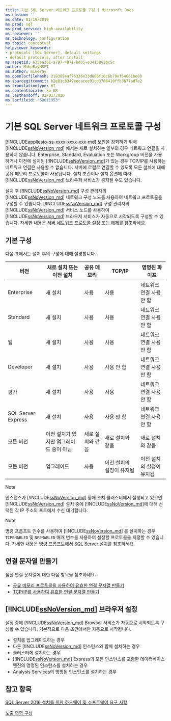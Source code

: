 ```yaml
---
title: 기본 SQL Server 네트워크 프로토콜 구성 | Microsoft Docs
ms.custom: ''
ms.date: 01/19/2019
ms.prod: sql
ms.prod_service: high-availability
ms.reviewer: ''
ms.technology: configuration
ms.topic: conceptual
helpviewer_keywords:
- protocols [SQL Server], default settings
- default protocols, after install
ms.assetid: 635ea361-a797-4971-bd05-e3415862bc5c
author: MikeRayMSFT
ms.author: mikeray
ms.openlocfilehash: 218389eaf76336e33d866f16c6b79ef54661be0b
ms.sourcegitcommit: b2e81cb349eecacee91cd3766410ffb3677ad7e2
ms.translationtype: HT
ms.contentlocale: ko-KR
ms.lasthandoff: 02/01/2020
ms.locfileid: "68011953"
---
```

# <a name="default-sql-server-network-protocol-configuration"></a>기본 SQL Server 네트워크 프로토콜 구성
[!INCLUDE[appliesto-ss-xxxx-xxxx-xxx-md](../../includes/appliesto-ss-xxxx-xxxx-xxx-md.md)]
보안을 강화하기 위해 [!INCLUDE[ssNoVersion_md](../../includes/ssnoversion-md.md)] 에서는 새로 설치하는 일부의 경우 네트워크 연결을 사용하지 않습니다. Enterprise, Standard, Evaluation 또는 Workgroup 버전을 사용하거나 이전에 설치된 [!INCLUDE[ssNoVersion_md](../../includes/ssnoversion-md.md)]가 있는 경우 TCP/IP를 사용하는 네트워크 연결은 사용할 수 없습니다. 서버에 로컬로 연결할 수 있도록 모든 설치에 대해 공유 메모리 프로토콜이 사용됩니다. 설치 조건이나 설치 옵션에 따라 [!INCLUDE[ssNoVersion_md](../../includes/ssnoversion-md.md)] 브라우저 서비스가 중지될 수도 있습니다.

설치 후 [!INCLUDE[ssNoVersion_md](../../includes/ssnoversion-md.md)] 구성 관리자의 [!INCLUDE[ssNoVersion_md](../../includes/ssnoversion-md.md)] 네트워크 구성 노드를 사용하여 네트워크 프로토콜을 구성할 수 있습니다. [!INCLUDE[ssNoVersion_md](../../includes/ssnoversion-md.md)] 구성 관리자의 [!INCLUDE[ssNoVersion_md](../../includes/ssnoversion-md.md)] 서비스 노드를 사용하여 [!INCLUDE[ssNoVersion_md](../../includes/ssnoversion-md.md)] 브라우저 서비스가 자동으로 시작되도록 구성할 수 있습니다. 자세한 내용은 [서버 네트워크 프로토콜 설정 또는 해제](../../database-engine/configure-windows/enable-or-disable-a-server-network-protocol.md)를 참조하세요.


## <a name="default-configuration"></a>기본 구성

다음 표에서는 설치 후의 구성에 대해 설명합니다.

|버전 | 새로 설치 또는 이전 설치 | 공유 메모리 | TCP/IP | 명명된 파이프|
| -------- | -- | -- | -- | --  |  
|Enterprise | 새 설치 | 사용 | 사용 | 네트워크 연결 사용 안 함|
|Standard | 새 설치 | 사용 | 사용 | 네트워크 연결 사용 안 함|
|웹 | 새 설치 | 사용 | 사용 | 네트워크 연결 사용 안 함|
|Developer | 새 설치 | 사용 | 사용 안 함 | 네트워크 연결 사용 안 함|
|평가 | 새 설치 | 사용 | 사용 | 네트워크 연결 사용 안 함|
|SQL Server Express | 새 설치 | 사용 | 사용 안 함 | 네트워크 연결 사용 안 함|
|모든 버전 | 이전 설치가 있지만 업그레이드 중이 아님 | 새로 설치와 같음 | 새로 설치와 같음 | 새로 설치와 같음|
|모든 버전 | 업그레이드 | 사용 | 이전 설치의 설정이 유지됨 | 이전 설치의 설정이 유지됨|


>[!NOTE]
> 인스턴스가 [!INCLUDE[ssNoVersion_md](../../includes/ssnoversion-md.md)] 장애 조치 클러스터에서 실행되고 있으면 [!INCLUDE[ssNoVersion_md](../../includes/ssnoversion-md.md)] 설치 중에 [!INCLUDE[ssNoVersion_md](../../includes/ssnoversion-md.md)]에 대해 선택된 각 IP 주소의 포트에서 수신 대기합니다.
 
>[!NOTE]
> 명령 프롬프트 인수를 사용하여 [!INCLUDE[ssNoVersion_md](../../includes/ssnoversion-md.md)] 를 설치하는 경우 `TCPENABLED` 및 `NPENABLED` 매개 변수를 사용하여 설정할 프로토콜을 지정할 수 있습니다. 자세한 내용은 [명령 프롬프트에서 SQL Server 설치](../../database-engine/install-windows/install-sql-server-2016-from-the-command-prompt.md)를 참조하세요.

## <a name="creating-a-connection-string"></a>연결 문자열 만들기

샘플 연결 문자열에 대한 다음 항목을 참조하세요.
* [공유 메모리 프로토콜을 사용하여 유효한 연결 문자열 만들기](../../tools/configuration-manager/creating-a-valid-connection-string-using-shared-memory-protocol.md)
* [TCP/IP를 사용하여 유효한 연결 문자열 만들기](../../tools/configuration-manager/creating-a-valid-connection-string-using-tcp-ip.md)



## <a name="includessnoversion_mdincludesssnoversion-mdmd-browser-settings"></a>[!INCLUDE[ssNoVersion_md](../../includes/ssnoversion-md.md)] 브라우저 설정

설정 중에 [!INCLUDE[ssNoVersion_md](../../includes/ssnoversion-md.md)] Browser 서비스가 자동으로 시작되도록 구성할 수 있습니다. 기본적으로 다음 조건에서만 자동으로 시작됩니다.

* 설치를 업그레이드하는 경우
* 다른 [!INCLUDE[ssNoVersion_md](../../includes/ssnoversion-md.md)] 인스턴스와 함께 설치하는 경우
* 클러스터에 설치하는 경우
* [!INCLUDE[ssNoVersion_md](../../includes/ssnoversion-md.md)] Express의 모든 인스턴스를 포함한 데이터베이스 엔진의 명명된 인스턴스를 설치하는 경우
* Analysis Services의 명명된 인스턴스를 설치하는 경우

## <a name="see-also"></a>참고 항목

[SQL Server 2016 설치를 위한 하드웨어 및 소프트웨어 요구 사항](../../sql-server/install/hardware-and-software-requirements-for-installing-sql-server.md)

[노출 영역 구성](../../relational-databases/security/surface-area-configuration.md)  



